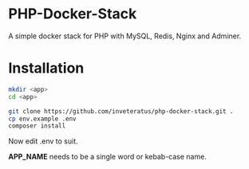 # PHP-Docker-Stack

A simple docker stack for PHP with MySQL, Redis, Nginx and Adminer.

# Installation

~~~sh
mkdir <app>
cd <app>

git clone https://github.com/inveteratus/php-docker-stack.git .
cp env.example .env
composer install
~~~

Now edit .env to suit.

**APP_NAME** needs to be a single word or kebab-case name.

